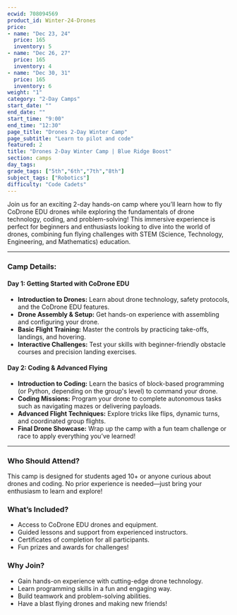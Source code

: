 ```yaml
---
ecwid: 708094569
product_id: Winter-24-Drones
price:
- name: "Dec 23, 24"
  price: 165
  inventory: 5
- name: "Dec 26, 27"
  price: 165
  inventory: 4
- name: "Dec 30, 31"
  price: 165
  inventory: 6
weight: "1"
category: "2-Day Camps"
start_date: ""
end_date: ""
start_time: "9:00"
end_time: "12:30"
page_title: "Drones 2-Day Winter Camp"
page_subtitle: "Learn to pilot and code"
featured: 2
title: "Drones 2-Day Winter Camp | Blue Ridge Boost"
section: camps
day_tags: 
grade_tags: ["5th","6th","7th","8th"]
subject_tags: ["Robotics"]
difficulty: "Code Cadets"
---
```

<p>Join us for an exciting 2-day hands-on camp where you’ll learn how to fly CoDrone EDU drones while exploring the fundamentals of drone technology, coding, and problem-solving! This immersive experience is perfect for beginners and enthusiasts looking to dive into the world of drones, combining fun flying challenges with STEM (Science, Technology, Engineering, and Mathematics) education.</p> <hr> <h3><strong>Camp Details:</strong></h3> <h4><strong>Day 1: Getting Started with CoDrone EDU</strong></h4> <ul> <li><strong>Introduction to Drones:</strong> Learn about drone technology, safety protocols, and the CoDrone EDU features.</li> <li><strong>Drone Assembly & Setup:</strong> Get hands-on experience with assembling and configuring your drone.</li> <li><strong>Basic Flight Training:</strong> Master the controls by practicing take-offs, landings, and hovering.</li> <li><strong>Interactive Challenges:</strong> Test your skills with beginner-friendly obstacle courses and precision landing exercises.</li> </ul> <h4><strong>Day 2: Coding & Advanced Flying</strong></h4> <ul> <li><strong>Introduction to Coding:</strong> Learn the basics of block-based programming (or Python, depending on the group's level) to command your drone.</li> <li><strong>Coding Missions:</strong> Program your drone to complete autonomous tasks such as navigating mazes or delivering payloads.</li> <li><strong>Advanced Flight Techniques:</strong> Explore tricks like flips, dynamic turns, and coordinated group flights.</li> <li><strong>Final Drone Showcase:</strong> Wrap up the camp with a fun team challenge or race to apply everything you’ve learned!</li> </ul> <hr> <h3><strong>Who Should Attend?</strong></h3> <p>This camp is designed for students aged 10+ or anyone curious about drones and coding. No prior experience is needed—just bring your enthusiasm to learn and explore!</p> <h3><strong>What’s Included?</strong></h3> <ul> <li>Access to CoDrone EDU drones and equipment.</li> <li>Guided lessons and support from experienced instructors.</li> <li>Certificates of completion for all participants.</li> <li>Fun prizes and awards for challenges!</li> </ul> <h3><strong>Why Join?</strong></h3> <ul> <li>Gain hands-on experience with cutting-edge drone technology.</li> <li>Learn programming skills in a fun and engaging way.</li> <li>Build teamwork and problem-solving abilities.</li> <li>Have a blast flying drones and making new friends!</li></ul>
